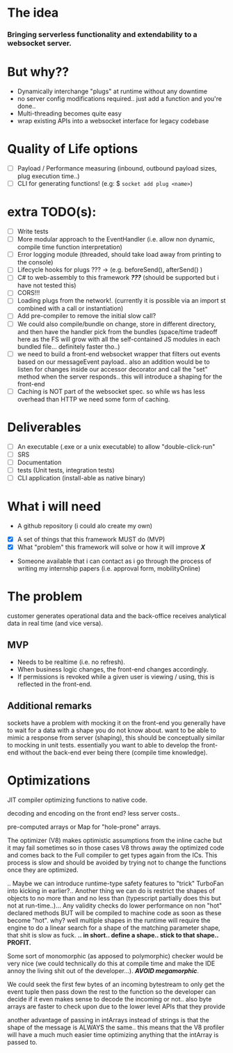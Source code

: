 # The idea
### Bringing serverless functionality and extendability to a websocket server.

# But why??
- Dynamically interchange "plugs" at runtime without any downtime
- no server config modifications required.. just add a function and you're done..
- Multi-threading becomes quite easy
- wrap existing APIs into a websocket interface for legacy codebase

# Quality of Life options
- [ ] Payload / Performance measuring (inbound, outbound payload sizes, plug execution time..)
- [ ] CLI for generating functions! (e.g: $ ```socket add plug <name>```)

# extra TODO(s):
- [ ] Write tests
- [ ] More modular approach to the EventHandler (i.e. allow non dynamic, compile time function interpretation)
- [ ] Error logging module (threaded, should take load away from printing to the console)
- [ ] Lifecycle hooks for plugs ??? -> (e.g. beforeSend(), afterSend() )
- [ ] C# to web-assembly to this framework ***???*** (should be supported but i have not tested this)
- [ ] CORS!!!
- [ ] Loading plugs from the network!.  (currently it is possible via an import st combined with a call or instantiation)
- [ ] Add pre-compiler to remove the initial slow call?
- [ ] We could also compile/bundle on change, store in different directory, and then have the handler pick from the bundles (space/time tradeoff here as the FS will grow with all the self-contained JS modules in each bundled file... definitely faster tho..)
- [ ] we need to build a front-end websocket wrapper that filters out events based on our messageEvent payload.. also an addition would be to listen for changes inside our accessor decorator and call the "set" method when the server responds.. this will introduce a shaping for the front-end
- [ ] Caching is NOT part of the websocket spec. so while ws has less overhead than HTTP we need some form of caching.

# Deliverables
- [ ] An executable (.exe or a unix executable) to allow "double-click-run"
- [ ] SRS
- [ ] Documentation
- [ ] tests (Unit tests, integration tests)
- [ ] CLI application (install-able as native binary)

# What i will need
- A github repository (i could alo create my own)
- [x] A set of things that this framework MUST do (MVP)
- [x] What "problem" this framework will solve or how it will improve ***X***
- Someone available that i can contact as i go through the process of writing my internship papers (i.e. approval form, mobilityOnline)

# The problem
customer generates operational data and the back-office receives analytical data in real time (and vice versa).

## MVP
- Needs to be realtime (i.e. no refresh).
- When business logic changes, the front-end changes accordingly.
- If permissions is revoked while a given user is viewing / using, this is reflected in the front-end.

## Additional remarks
sockets have a problem with mocking it on the front-end you generally have to wait for a data with a shape you do not know about.
want to be able to mimic a response from server (shaping), this should be conceptually similar to mocking in unit tests.
essentially you want to able to develop the front-end without the back-end ever being there (compile time knowledge).


# Optimizations
JIT compiler optimizing functions to native code.

decoding and encoding on the front end? less server costs..

pre-computed arrays or Map for "hole-prone" arrays.

The optimizer (V8) makes optimistic assumptions from the inline cache but it may fail sometimes so in those cases V8 throws away the optimized code and comes back to the Full compiler to get types again from the ICs. This process is slow and should be avoided by trying not to change the functions once they are optimized.

.. Maybe we can introduce runtime-type safety features to "trick" TurboFan into kicking in earlier?..
Another thing we can do is restrict the shapes of objects to no more than and no less than (typescript partially does this but not at run-time..)... Any validity checks do lower performance on non "hot" declared methods BUT will be compiled to machine code as soon as these become "hot". why? well multiple shapes in the runtime will require the engine to do a linear search for a shape of the matching parameter shape, that shit is slow as fuck.
**.. in short.. define a shape.. stick to that shape.. PROFIT.**

Some sort of monomorphic (as apposed to polymorphic) checker would be very nice (we could technically do this at compile time and make the IDE annoy the living shit out of the developer...). ***AVOID megamorphic***.

We could seek the first few bytes of an incoming bytestream to only get the event tuple then pass down the rest to the function so the developer can decide if it even makes sense to decode the incoming or not.. also byte arrays are faster to check upon due to the lower level APIs that they provide

another advantage of passing in intArrays instead of strings is that the shape of the message is ALWAYS the same.. this means that the V8 profiler will have a much much easier time optimizing anything that the intArray is passed to.